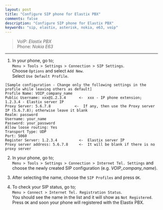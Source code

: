 ```yaml
---
layout: post
title: "Configure SIP phone for Elastix PBX"
comments: false
description: "Configure SIP phone for Elastix PBX"
keywords: "sip, elastix, asterisk, nokia, e63, voip"
---
```


> VoIP: _Elastix PBX_  
> Phone: _Nokia E63_    

___

1. In your phone, go to;  
`Menu > Tools > Settings > Connection > SIP Settings`.  
Choose `Options` and select `Add New`.  
Select `Use Default Profile`.  
```
[Sample configuration - Change only the following settings in the profile while leaving others as default]
Profile Name: VOIP_company_name
Public Username: xxx@1.2.3.4      <-  xxx - IP phone extension; 1.2.3.4 - Elastix server IP
Proxy Server: 5.6.7.8           <-  If any, then use the Proxy server IP (5.6.7.8); otherwise leave it blank
Realm: password
Username: your_name
Password: your_password
Allow loose routing: Yes
Transport Type: UDP
Port: 5060
Register Server: 1.2.3.4          <-  Elastix server IP
Proxy server address: 5.6.7.8     <-  It will be blank if there is no proxy server
```

2. In your phone, go to;  
`Menu > Tools > Settings > Connection > Internet Tel. Settings` and choose the newly created SIP configuration (e.g. *VOIP_company_name*).

3. After selecting the name, choose the `SIP Profiles` and press `OK`.

4. To check your SIP status, go to;  
`Menu > Connect > Internet Tel. Registration Status`.  
You should see the name in the list and it will show as `Not Registered`.  
Press `OK` and soon your phone will registered with the Elastix PBX.
